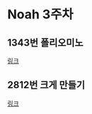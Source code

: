 # Noah 3주차

## 1343번 폴리오미노

[링크](https://www.acmicpc.net/problem/1343)

## 2812번 크게 만들기

[링크](https://www.acmicpc.net/problem/2812)
